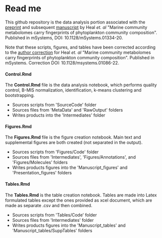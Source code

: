 # Read me

This github repository is the data analysis portion associated with the [preprint](https://www.biorxiv.org/content/10.1101/2020.12.22.424086v1) and subsequent [manuscript](https://journals.asm.org/doi/full/10.1128/mSystems.01334-20) by Heal *et. al* "Marine community metabolomes carry fingerprints of phytoplankton community composition". Published in mSystems, DOI: 10.1128/mSystems.01334-20.

Note that these scripts, figures, and tables have been corrected according to the [author correction](https://journals.asm.org/doi/10.1128/msystems.01086-22) for Heal *et. al* "Marine community metabolomes carry fingerprints of phytoplankton community composition". Published in mSystems. Correction DOI: 10.1128/msystems.01086-22.


#### **Control.Rmd**
The **Control.Rmd** file is the data analysis notebook, which performs quality control, B-MIS normalization, identification, k-means clustering and bootstrapping.

* Sources scripts from 'SourceCode' folder
* Sources files from 'MetaData' and 'RawOutput' folders
* Writes products into the 'Intermediates' folder

#### **Figures.Rmd**
The **Figures.Rmd** file is the figure creation notebook. Main text and supplemental figures are both created (not separated in the output).

* Sources scripts from 'Figures/Code' folder
* Sources files from 'Intermediates', 'Figures/Annotations', and 'Figures/Molecules' folders
* Writes products figures into the 'Manuscript_figures' and 'Presentation_figures' folders

#### **Tables.Rmd**
The **Tables.Rmd** is the table creation notebook. Tables are made into Latex formulated tables except the ones provided as xcel document, which are made as separate .csv and then combined.  

* Sources scripts from 'Tables/Code' folder
* Sources files from 'Intermediates' folder 
* Writes products figures into the 'Manuscript_tables' and 'Manuscript_tables/SuppTables' folders
